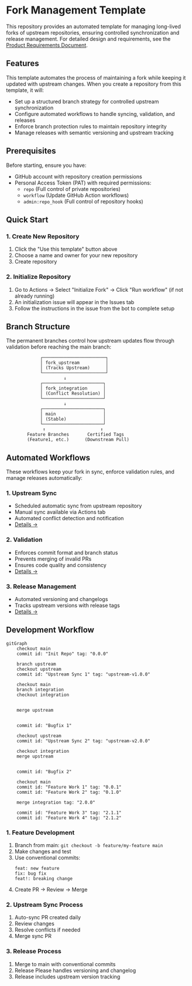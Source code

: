 # Fork Management Template

This repository provides an automated template for managing long-lived forks of upstream repositories, ensuring controlled synchronization and release management. For detailed design and requirements, see the [Product Requirements Document](doc/prd.md).

## Features

This template automates the process of maintaining a fork while keeping it updated with upstream changes. When you create a repository from this template, it will:

- Set up a structured branch strategy for controlled upstream synchronization
- Configure automated workflows to handle syncing, validation, and releases
- Enforce branch protection rules to maintain repository integrity
- Manage releases with semantic versioning and upstream tracking

## Prerequisites

Before starting, ensure you have:
- GitHub account with repository creation permissions
- Personal Access Token (PAT) with required permissions:
  - `repo` (Full control of private repositories)
  - `workflow` (Update GitHub Action workflows)
  - `admin:repo_hook` (Full control of repository hooks)

## Quick Start

### 1. Create New Repository
1. Click the "Use this template" button above
2. Choose a name and owner for your new repository
3. Create repository

### 2. Initialize Repository
1. Go to Actions → Select "Initialize Fork" → Click "Run workflow" (if not already running)
2. An initialization issue will appear in the Issues tab
3. Follow the instructions in the issue from the bot to complete setup

## Branch Structure

The permanent branches control how upstream updates flow through validation before reaching the main branch:

```
             ┌────────────────────────┐
             │ fork_upstream          │
             │ (Tracks Upstream)      │
             └────────────────────────┘
                      ↓
             ┌───────────────────────┐
             │ fork_integration      │
             │ (Conflict Resolution) │
             └───────────────────────┘
                      ↓
             ┌───────────────────────┐
             │ main                  │
             │ (Stable)              │
             └───────────────────────┘
              ↑                     ↑
        Feature Branches       Certified Tags
        (Feature1, etc.)      (Downstream Pull)
```

## Automated Workflows

These workflows keep your fork in sync, enforce validation rules, and manage releases automatically:

### 1. Upstream Sync
- Scheduled automatic sync from upstream repository
- Manual sync available via Actions tab
- Automated conflict detection and notification
- [Details →](doc/sync-workflow.md)

### 2. Validation
- Enforces commit format and branch status
- Prevents merging of invalid PRs
- Ensures code quality and consistency
- [Details →](doc/validation-workflow.md)

### 3. Release Management
- Automated versioning and changelogs
- Tracks upstream versions with release tags
- [Details →](doc/release-workflow.md)

## Development Workflow

```mermaid
gitGraph
    checkout main
    commit id: "Init Repo" tag: "0.0.0"

    branch upstream
    checkout upstream
    commit id: "Upstream Sync 1" tag: "upstream-v1.0.0"

    checkout main
    branch integration
    checkout integration


    merge upstream 


    commit id: "Bugfix 1"

    checkout upstream
    commit id: "Upstream Sync 2" tag: "upstream-v2.0.0"

    checkout integration
    merge upstream


    commit id: "Bugfix 2"

    checkout main
    commit id: "Feature Work 1" tag: "0.0.1"
    commit id: "Feature Work 2" tag: "0.1.0"

    merge integration tag: "2.0.0"

    commit id: "Feature Work 3" tag: "2.1.1"
    commit id: "Feature Work 4" tag: "2.1.2"

```

### 1. Feature Development
1. Branch from main: `git checkout -b feature/my-feature main`
2. Make changes and test
3. Use conventional commits:
   ```
   feat: new feature
   fix: bug fix
   feat!: breaking change
   ```
4. Create PR → Review → Merge

### 2. Upstream Sync Process
1. Auto-sync PR created daily
2. Review changes
3. Resolve conflicts if needed
4. Merge sync PR

### 3. Release Process
1. Merge to main with conventional commits
2. Release Please handles versioning and changelog
3. Release includes upstream version tracking
